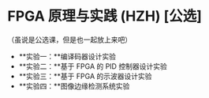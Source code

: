 # FPGA 原理与实践 (HZH) [公选]

（虽说是公选课，但是也一起放上来吧）

- **实验一：**编译码器设计实验
- **实验二：**基于 FPGA 的 PID 控制器设计实验
- **实验三：**基于 FPGA 的示波器设计实验
- **实验四：**图像边缘检测系统实验
